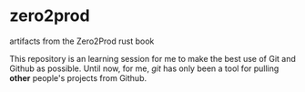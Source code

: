 # zero2prod
artifacts from the Zero2Prod rust book

This repository is an learning session for me to make the best use of Git and Github as possible.  Until now, for me, *git* has only been a tool for pulling __other__ people's projects from Github.
